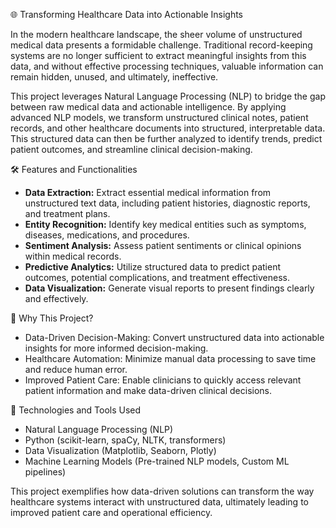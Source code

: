 🌐 Transforming Healthcare Data into Actionable Insights

In the modern healthcare landscape, the sheer volume of unstructured medical data presents a formidable challenge. Traditional record-keeping systems are no longer sufficient to extract meaningful insights from this data, and without effective processing techniques, valuable information can remain hidden, unused, and ultimately, ineffective.

This project leverages Natural Language Processing (NLP) to bridge the gap between raw medical data and actionable intelligence. By applying advanced NLP models, we transform unstructured clinical notes, patient records, and other healthcare documents into structured, interpretable data. This structured data can then be further analyzed to identify trends, predict patient outcomes, and streamline clinical decision-making.

 🛠️ Features and Functionalities

* **Data Extraction:** Extract essential medical information from unstructured text data, including patient histories, diagnostic reports, and treatment plans.
* **Entity Recognition:** Identify key medical entities such as symptoms, diseases, medications, and procedures.
* **Sentiment Analysis:** Assess patient sentiments or clinical opinions within medical records.
* **Predictive Analytics:** Utilize structured data to predict patient outcomes, potential complications, and treatment effectiveness.
* **Data Visualization:** Generate visual reports to present findings clearly and effectively.

🚀 Why This Project?

* Data-Driven Decision-Making: Convert unstructured data into actionable insights for more informed decision-making.
* Healthcare Automation: Minimize manual data processing to save time and reduce human error.
* Improved Patient Care: Enable clinicians to quickly access relevant patient information and make data-driven clinical decisions.

🔧 Technologies and Tools Used

* Natural Language Processing (NLP)
* Python (scikit-learn, spaCy, NLTK, transformers)
* Data Visualization (Matplotlib, Seaborn, Plotly)
* Machine Learning Models (Pre-trained NLP models, Custom ML pipelines)

This project exemplifies how data-driven solutions can transform the way healthcare systems interact with unstructured data, ultimately leading to improved patient care and operational efficiency.
